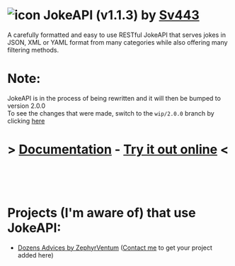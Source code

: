 # ![icon](https://sv443.net/cdn/jokeapi/icon_tiny.png) JokeAPI (v1.1.3) by [Sv443](https://sv443.net/)
A carefully formatted and easy to use RESTful JokeAPI that serves jokes in JSON, XML or YAML format from many categories while also offering many filtering methods.

# Note:
JokeAPI is in the process of being rewritten and it will then be bumped to version 2.0.0  
To see the changes that were made, switch to the `wip/2.0.0` branch by clicking [here](https://github.com/Sv443/JokeAPI/tree/wip/2.0.0)

# > [Documentation](https://sv443.net/jokeapi) - [Try it out online](https://sv443.net/jokeapi#try-it) <

<br><br><br>

# Projects (I'm aware of) that use JokeAPI:
- [Dozens Advices by ZephyrVentum](https://github.com/ZephyrVentum/dozens-Advices)
([Contact me](https://discord.gg/aBH4uRG) to get your project added here)
